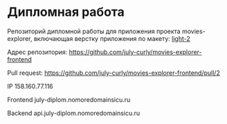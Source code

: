 # Дипломная работа #


Репозиторий дипломной работы для приложения проекта movies-explorer, включающая верстку приложения по макету: [light-2](https://www.figma.com/file/laBgPWiONHbfDhOfoqALBP/light-1-(1)?type=design&node-id=1-298&mode=dev)

Адрес репозитория: https://github.com/july-curly/movies-explorer-frontend

Pull request:  https://github.com/july-curly/movies-explorer-frontend/pull/2

IP 158.160.77.116

Frontend july-diplom.nomoredomainsicu.ru

Backend api.july-diplom.nomoredomainsicu.ru
